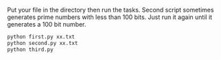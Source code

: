 Put your file in the directory then run the tasks.
Second script sometimes generates prime numbers with less than 100 bits.
Just run it again until it generates a 100 bit number.

```bash
python first.py xx.txt
python second.py xx.txt
python third.py
```

